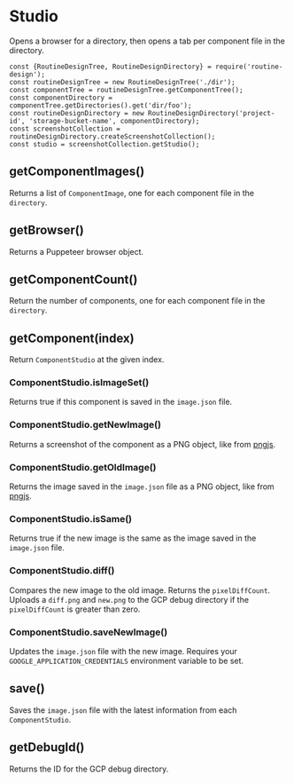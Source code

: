 # Studio

Opens a browser for a directory, then opens a tab per component file in the directory.

```
const {RoutineDesignTree, RoutineDesignDirectory} = require('routine-design');
const routineDesignTree = new RoutineDesignTree('./dir');
const componentTree = routineDesignTree.getComponentTree();
const componentDirectory = componentTree.getDirectories().get('dir/foo');
const routineDesignDirectory = new RoutineDesignDirectory('project-id', 'storage-bucket-name', componentDirectory);
const screenshotCollection = routineDesignDirectory.createScreenshotCollection();
const studio = screenshotCollection.getStudio();
```

## getComponentImages()

Returns a list of `ComponentImage`, one for each component file in the `directory`.

## getBrowser()

Returns a Puppeteer browser object.

## getComponentCount()

Return the number of components, one for each component file in the `directory`. 

## getComponent(index)

Return `ComponentStudio` at the given index.

### ComponentStudio.isImageSet()

Returns true if this component is saved in the `image.json` file.

### ComponentStudio.getNewImage()

Returns a screenshot of the component as a PNG object, like from [pngjs](https://www.npmjs.com/package/pngjs).

### ComponentStudio.getOldImage()

Returns the image saved in the `image.json` file as a PNG object, like from [pngjs](https://www.npmjs.com/package/pngjs).

### ComponentStudio.isSame()

Returns true if the new image is the same as the image saved in the `image.json` file.

### ComponentStudio.diff()

Compares the new image to the old image. Returns the `pixelDiffCount`. Uploads a `diff.png` and `new.png` to the GCP debug directory if the `pixelDiffCount` is greater than zero.

### ComponentStudio.saveNewImage()

Updates the `image.json` file with the new image. Requires your `GOOGLE_APPLICATION_CREDENTIALS` environment variable to be set.

## save()

Saves the `image.json` file with the latest information from each `ComponentStudio`.

## getDebugId()

Returns the ID for the GCP debug directory.
